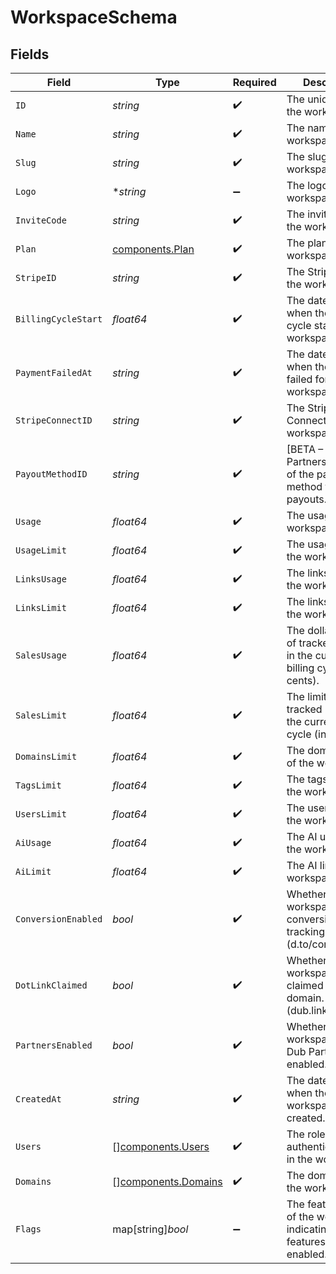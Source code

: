 # WorkspaceSchema


## Fields

| Field                                                                         | Type                                                                          | Required                                                                      | Description                                                                   |
| ----------------------------------------------------------------------------- | ----------------------------------------------------------------------------- | ----------------------------------------------------------------------------- | ----------------------------------------------------------------------------- |
| `ID`                                                                          | *string*                                                                      | :heavy_check_mark:                                                            | The unique ID of the workspace.                                               |
| `Name`                                                                        | *string*                                                                      | :heavy_check_mark:                                                            | The name of the workspace.                                                    |
| `Slug`                                                                        | *string*                                                                      | :heavy_check_mark:                                                            | The slug of the workspace.                                                    |
| `Logo`                                                                        | **string*                                                                     | :heavy_minus_sign:                                                            | The logo of the workspace.                                                    |
| `InviteCode`                                                                  | *string*                                                                      | :heavy_check_mark:                                                            | The invite code of the workspace.                                             |
| `Plan`                                                                        | [components.Plan](../../models/components/plan.md)                            | :heavy_check_mark:                                                            | The plan of the workspace.                                                    |
| `StripeID`                                                                    | *string*                                                                      | :heavy_check_mark:                                                            | The Stripe ID of the workspace.                                               |
| `BillingCycleStart`                                                           | *float64*                                                                     | :heavy_check_mark:                                                            | The date and time when the billing cycle starts for the workspace.            |
| `PaymentFailedAt`                                                             | *string*                                                                      | :heavy_check_mark:                                                            | The date and time when the payment failed for the workspace.                  |
| `StripeConnectID`                                                             | *string*                                                                      | :heavy_check_mark:                                                            | The Stripe Connect ID of the workspace.                                       |
| `PayoutMethodID`                                                              | *string*                                                                      | :heavy_check_mark:                                                            | [BETA – Dub Partners]: The ID of the payment method for partner payouts.      |
| `Usage`                                                                       | *float64*                                                                     | :heavy_check_mark:                                                            | The usage of the workspace.                                                   |
| `UsageLimit`                                                                  | *float64*                                                                     | :heavy_check_mark:                                                            | The usage limit of the workspace.                                             |
| `LinksUsage`                                                                  | *float64*                                                                     | :heavy_check_mark:                                                            | The links usage of the workspace.                                             |
| `LinksLimit`                                                                  | *float64*                                                                     | :heavy_check_mark:                                                            | The links limit of the workspace.                                             |
| `SalesUsage`                                                                  | *float64*                                                                     | :heavy_check_mark:                                                            | The dollar amount of tracked revenue in the current billing cycle (in cents). |
| `SalesLimit`                                                                  | *float64*                                                                     | :heavy_check_mark:                                                            | The limit of tracked revenue in the current billing cycle (in cents).         |
| `DomainsLimit`                                                                | *float64*                                                                     | :heavy_check_mark:                                                            | The domains limit of the workspace.                                           |
| `TagsLimit`                                                                   | *float64*                                                                     | :heavy_check_mark:                                                            | The tags limit of the workspace.                                              |
| `UsersLimit`                                                                  | *float64*                                                                     | :heavy_check_mark:                                                            | The users limit of the workspace.                                             |
| `AiUsage`                                                                     | *float64*                                                                     | :heavy_check_mark:                                                            | The AI usage of the workspace.                                                |
| `AiLimit`                                                                     | *float64*                                                                     | :heavy_check_mark:                                                            | The AI limit of the workspace.                                                |
| `ConversionEnabled`                                                           | *bool*                                                                        | :heavy_check_mark:                                                            | Whether the workspace has conversion tracking enabled (d.to/conversions).     |
| `DotLinkClaimed`                                                              | *bool*                                                                        | :heavy_check_mark:                                                            | Whether the workspace has claimed a free .link domain. (dub.link/free)        |
| `PartnersEnabled`                                                             | *bool*                                                                        | :heavy_check_mark:                                                            | Whether the workspace has Dub Partners enabled.                               |
| `CreatedAt`                                                                   | *string*                                                                      | :heavy_check_mark:                                                            | The date and time when the workspace was created.                             |
| `Users`                                                                       | [][components.Users](../../models/components/users.md)                        | :heavy_check_mark:                                                            | The role of the authenticated user in the workspace.                          |
| `Domains`                                                                     | [][components.Domains](../../models/components/domains.md)                    | :heavy_check_mark:                                                            | The domains of the workspace.                                                 |
| `Flags`                                                                       | map[string]*bool*                                                             | :heavy_minus_sign:                                                            | The feature flags of the workspace, indicating which features are enabled.    |